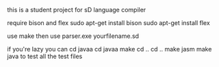 this is a student project for sD language compiler

require bison and flex
sudo apt-get install bison
sudo apt-get install flex

use make
then use 
parser.exe yourfilename.sd

if you're lazy you can 
cd javaa
cd javaa
make
cd ..
cd ..
make jasm
make java
to test all the test files
